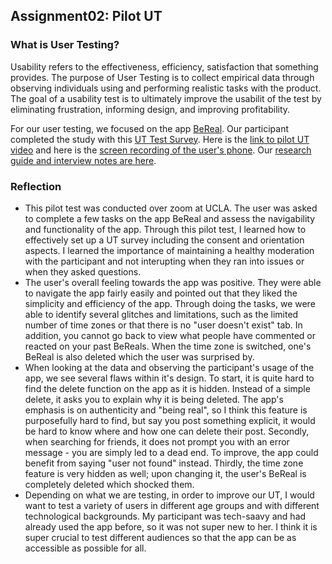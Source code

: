 ## Assignment02: Pilot UT

### What is User Testing?
Usability refers to the effectiveness, efficiency, satisfaction that something provides. The purpose of User Testing is to collect empirical data through observing individuals using and performing realistic tasks with the product. The goal of a usability test is to ultimately improve the usabilit of the test by eliminating frustration, informing design, and improving profitability. 

For our user testing, we focused on the app [BeReal](https://bere.al/en). Our participant completed the study with this [UT Test Survey](https://forms.gle/9XyNxXfXLqorKahK8). Here is the [link to pilot UT video](https://drive.google.com/file/d/1SnP3w4QwoUsD4dOG2XM0b796JEVeguar/view?usp=sharing) and here is the [screen recording of the user's phone](https://drive.google.com/file/d/1ahrGWD4k7ksoBcH72_H0kqSD1FuF7jaH/view?usp=sharing). Our [research guide and interview notes are here](https://docs.google.com/document/d/1uYXBi7uf4Uf8gIlBGfap03EpEge6lUoB7bC_aaYL3Fc/edit?usp=sharing).

### Reflection
- This pilot test was conducted over zoom at UCLA. The user was asked to complete a few tasks on the app BeReal and assess the navigability and functionality of the app. Through this pilot test, I learned how to effectively set up a UT survey including the consent and orientation aspects.  I learned the importance of maintaining a healthy moderation with the participant and not interupting when they ran into issues or when they asked questions. 
- The user's overall feeling towards the app was positive. They were able to navigate the app fairly easily and pointed out that they liked the simplicity and efficiency of the app. Through doing the tasks, we were able to identify several glitches and limitations, such as the limited number of time zones or that there is no "user doesn't exist" tab. In addition, you cannot go back to view what people have commented or reacted on your past BeReals. When the time zone is switched, one's BeReal is also deleted which the user was surprised by.
- When looking at the data and observing the participant's usage of the app, we see several flaws within it's design. To start, it is quite hard to find the delete function on the app as it is hidden. Instead of a simple delete, it asks you to explain why it is being deleted. The app's emphasis is on authenticity and "being real", so I think this feature is purposefully hard to find, but say you post something explicit, it would be hard to know where and how one can delete their post. Secondly, when searching for friends, it does not prompt you with an error message - you are simply led to a dead end. To improve, the app could benefit from saying "user not found" instead. Thirdly, the time zone feature is very hidden as well; upon changing it, the user's BeReal is completely deleted which shocked them. 
- Depending on what we are testing, in order to improve our UT, I would want to test a variety of users in different age groups and with different technological backgrounds. My participant was tech-saavy and had already used the app before, so it was not super new to her. I think it is super crucial to test different audiences so that the app can be as accessible as possible for all. 
